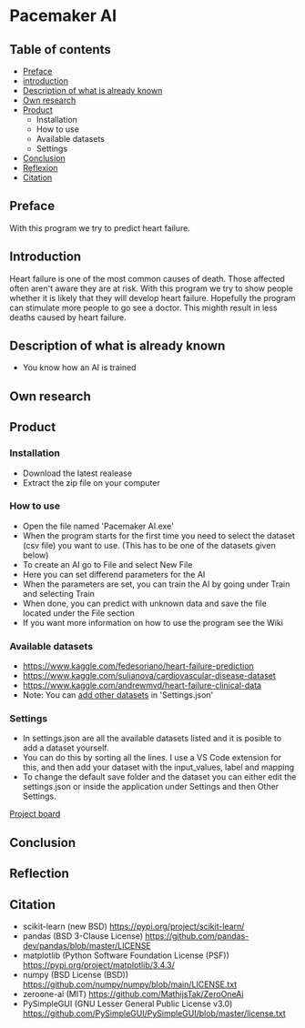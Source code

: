 # Pacemaker AI

## Table of contents
- [Preface](https://github.com/MathijsTak/Pacemaker-ai#preface)
- [introduction](https://github.com/MathijsTak/Pacemaker-ai#introduction)
- [Description of what is already known](https://github.com/MathijsTak/Pacemaker-ai#description-of-what-is-already-known)
- [Own research](https://github.com/MathijsTak/Pacemaker-ai#own-research)
- [Product](https://github.com/MathijsTak/Pacemaker-ai/blob/main/README.md#product)
  - Installation
  - How to use
  - Available datasets
  - Settings
- [Conclusion](https://github.com/MathijsTak/Pacemaker-ai#conclusion)
- [Reflexion](https://github.com/MathijsTak/Pacemaker-ai#reflection)
- [Citation](https://github.com/MathijsTak/Pacemaker-ai#citation)

## Preface
With this program we try to predict heart failure. 

## Introduction
Heart failure is one of the most common causes of death. Those affected often aren't aware they are at risk. With this program we try to show people whether it is likely that they will develop heart failure. Hopefully the program can stimulate more people to go see a doctor. This mighth result in less deaths caused by heart failure.

## Description of what is already known
- You know how an AI is trained

## Own research

## Product

### Installation
- Download the latest realease
- Extract the zip file on your computer

### How to use
- Open the file named 'Pacemaker AI.exe'
- When the program starts for the first time you need to select the dataset (csv file) you want to use. (This has to be one of the datasets given below)
- To create an AI go to File and select New File
- Here you can set differend parameters for the AI
- When the parameters are set, you can train the AI by going under Train and selecting Train
- When done, you can predict with unknown data and save the file located under the File section
- If you want more information on how to use the program see the Wiki

### Available datasets
- https://www.kaggle.com/fedesoriano/heart-failure-prediction
- https://www.kaggle.com/sulianova/cardiovascular-disease-dataset
- https://www.kaggle.com/andrewmvd/heart-failure-clinical-data
- Note: You can [add other datasets](https://github.com/MathijsTak/Pacemaker-ai/wiki/settings.json) in 'Settings.json'

### Settings
- In settings.json are all the available datasets listed and it is posible to add a dataset yourself.
- You can do this by sorting all the lines. I use a VS Code extension for this, and then add your dataset with the input_values, label and mapping
- To change the default save folder and the dataset you can either edit the settings.json or inside the application under Settings and then Other Settings.

[Project board](https://github.com/MathijsTak/Pacemaker-ai/projects/1?fullscreen=true)


## Conclusion

## Reflection

## Citation
- scikit-learn (new BSD) https://pypi.org/project/scikit-learn/
- pandas (BSD 3-Clause License) https://github.com/pandas-dev/pandas/blob/master/LICENSE
- matplotlib (Python Software Foundation License (PSF)) https://pypi.org/project/matplotlib/3.4.3/
- numpy (BSD License (BSD)) https://github.com/numpy/numpy/blob/main/LICENSE.txt
- zeroone-ai (MIT) https://github.com/MathijsTak/ZeroOneAi
- PySimpleGUI (GNU Lesser General Public License v3.0) https://github.com/PySimpleGUI/PySimpleGUI/blob/master/license.txt
